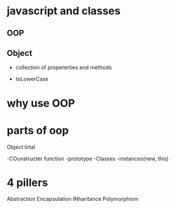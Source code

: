 # javascript and classes

## OOP 

## Object 
- collection of propererties and methods

- toLowerCase

# why use OOP
#  parts of oop
Object lirtal


-COunstructer function
-prototype
-Classes
-instances(new, this)


# 4 pillers 
Abstraction
Encapsulation
INharitance
Polymorphism
